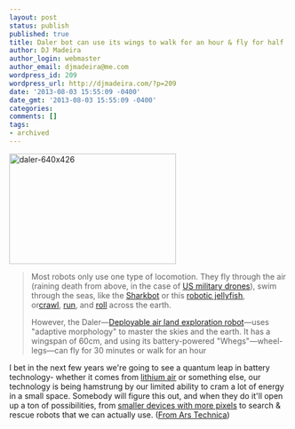 ```yaml
---
layout: post
status: publish
published: true
title: Daler bot can use its wings to walk for an hour & fly for half
author: DJ Madeira
author_login: webmaster
author_email: djmadeira@me.com
wordpress_id: 209
wordpress_url: http://djmadeira.com/?p=209
date: '2013-08-03 15:55:09 -0400'
date_gmt: '2013-08-03 15:55:09 -0400'
categories:
comments: []
tags:
- archived
---
```

<a href="http://djmadeira.com/wp-content/uploads/2013/08/daler-640x426.jpg"><img class="alignnone size-medium wp-image-210" src="http://djmadeira.com/wp-content/uploads/2013/08/daler-640x426-300x199.jpg" alt="daler-640x426" width="300" height="199" /></a>
<blockquote>Most robots only use one type of locomotion. They fly through the air (raining death from above, in the case of&nbsp;<a href="http://www.wired.co.uk/news/archive/2013-02/20/un-afghanistan-drone-deaths">US military drones</a>), swim through the seas, like the&nbsp;<a href="http://www.wired.co.uk/news/archive/2013-04/19/sharkbot">Sharkbot</a>&nbsp;or this&nbsp;<a href="http://www.wired.co.uk/news/archive/2013-03/31/robot-jellyfish">robotic jellyfish</a>, or<a href="http://www.wired.co.uk/magazine/archive/2012/12/start/these-bots-are-made-for-walking">crawl</a>,&nbsp;<a href="http://www.wired.co.uk/news/archive/2011-10/31/headless-robot-warrior">run</a>, and&nbsp;<a href="http://www.wired.co.uk/news/archive/2013-04/30/kids-mech-suit">roll</a>&nbsp;across the earth.

However, the Daler&mdash;<a href="http://actu.epfl.ch/news/latest-video-of-the-daler-project-shows-a-walkin-2/">Deployable air land exploration robot</a>&mdash;uses "adaptive morphology" to master the skies and the earth. It has a wingspan of 60cm, and using its battery-powered "Whegs"&mdash;wheel-legs&mdash;can fly for 30 minutes or walk for an hour</blockquote>

I bet in the next few years we're going to see a quantum leap in battery technology- whether it comes from <a href="http://arstechnica.com/science/2012/06/lithium-air-battery-advance-could-be-jaw-dropping-improvement-over-li-ion/">lithium air</a> or something else, our technology is being hamstrung by our limited ability to cram a lot of energy in a small space. Somebody will figure this out, and when they do it'll open up a ton of possibilities, from <a href="http://reviews.cnet.com/8301-31747_7-57596794-243/what-the-next-ipad-mini-can-learn-from-the-nexus-7/">smaller devices with more pixels</a> to search &amp; rescue robots that we can actually use. (<a href="http://arstechnica.com/gadgets/2013/08/pterodactyl-like-bot-daler-uses-its-wings-for-walking/">From Ars Technica</a>)
